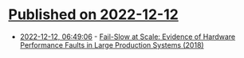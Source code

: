 # [Published on 2022-12-12](index.md)

* [2022-12-12, 06:49:06](https://lobste.rs/s/2xnb5y/fail_slow_at_scale_evidence_hardware) - [Fail-Slow at Scale: Evidence of Hardware Performance Faults in Large Production Systems (2018)](https://dl.acm.org/doi/10.1145/3242086)
